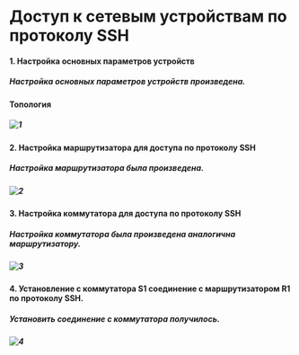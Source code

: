 # Доступ к сетевым устройствам по протоколу SSH
#### 1. Настройка основных параметров устройств
##### Настройка основных параметров устройств произведена.
#### Топология
##### ![1](https://user-images.githubusercontent.com/99610266/166168318-4ea40758-1930-4597-a653-826eb0de7c88.png)
#### 2. Настройка маршрутизатора для доступа по протоколу SSH
##### Настройка маршрутизатора была произведена.
##### ![2](https://user-images.githubusercontent.com/99610266/166168950-2cb139fb-f52c-4feb-8112-cf81269da60a.png)
#### 3. Настройка коммутатора для доступа по протоколу SSH
##### Настройка коммутатора была произведена аналогична маршрутизатору.
##### ![3](https://user-images.githubusercontent.com/99610266/166169428-15c23c58-2acf-4690-a834-694c80cdf329.png)
#### 4. Установление с коммутатора S1 соединение с маршрутизатором R1 по протоколу SSH.
##### Установить соединение с коммутатора получилось.
##### ![4](https://user-images.githubusercontent.com/99610266/166169654-b12ef716-4f88-44b9-a5c2-b67232773391.png)
